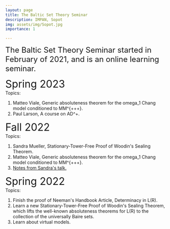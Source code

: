 ```yaml
---
layout: page
title: The Baltic Set Theory Seminar 
description: IMPAN, Sopot
img: assets/img/Sopot.jpg
importance: 1

---
```


<font size="+2"> The Baltic Set Theory Seminar started in February of 2021, and is an online
learning seminar. </font> 
	
<font size="+3"> Spring 2023</font> <br>
Topics: 
 1. Matteo Viale, Generic absoluteness theorem for the omega_1 Chang model conditioned to MM^{+++}. <br>
2. Paul Larson, A course on AD^+. 
	
<font size="+3"> Fall 2022</font> <br>
Topics:
1. Sandra Mueller,  Stationary-Tower-Free Proof of Woodin's Sealing Theorem.  </td></tr>
2. Matteo Viale, Generic absoluteness theorem for the omega_1 Chang model conditioned to MM^{+++}.<br>
3.  <a href="https://www.impan.pl/~gsargsyan/Snotes.pdf">Notes from Sandra's talk. </a> <br>
	

<font size="+3">Spring 2022</font> <br>
Topics:
1. Finish the proof of Neeman's Handbook Article, Determinacy in L(R). <br>
2. Learn a new Stationary-Tower-Free Proof of Woodin's Sealing Theorem, which lifts the well-known absoluteness theorems for L(R) to the collection of the  universally Baire sets.   <br>
3. Learn about virtual models.  
	


	
